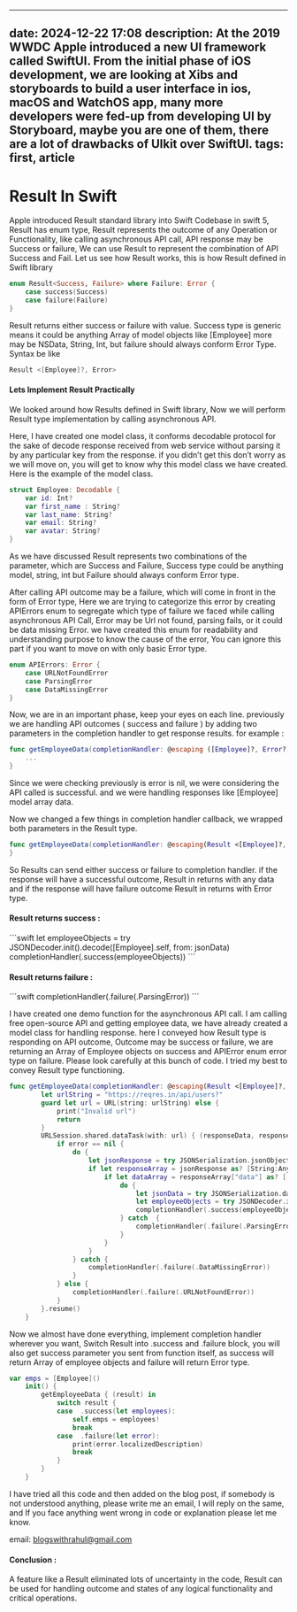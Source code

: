 
---
date: 2024-12-22 17:08
description: At the 2019 WWDC Apple introduced a new UI framework called SwiftUI. From the initial phase of iOS development, we are looking at Xibs and storyboards to build a user interface in ios, macOS and WatchOS app, many more developers were fed-up from developing UI by Storyboard, maybe you are one of them, there are a lot of drawbacks of UIkit over SwiftUI.
tags: first, article
---
# Result In Swift

Apple introduced Result standard library into Swift Codebase in swift 5, Result has enum type, Result represents the outcome of any Operation or Functionality, like calling asynchronous API call, API response may be Success or failure, We can use Result to represent the combination of API Success and Fail. Let us see how Result works, this is how Result defined in Swift library
```swift
enum Result<Success, Failure> where Failure: Error {
    case success(Success)
    case failure(Failure)
}
```
Result returns either success or failure with value. Success type is generic means it could be anything Array of model objects like [Employee] more may be NSData, String, Int, but failure should always conform Error Type. Syntax be like
```swift
Result <[Employee]?, Error>
```
<h4>Lets Implement Result Practically </h4>

We looked around how Results defined in Swift library, Now we will perform Result type implementation by calling asynchronous API.

Here, I have created one model class, it conforms decodable protocol for the sake of decode response received from web service without parsing it by any particular key from the response. if you didn’t get this don’t worry as we will move on, you will get to know why this model class we have created. Here is the example of the model class.

```swift
struct Employee: Decodable {
    var id: Int?
    var first_name : String?
    var last_name: String?
    var email: String?
    var avatar: String?
}

```
As we have discussed Result represents two combinations of the parameter, which are Success and Failure, Success type could be anything model, string, int but Failure should always conform Error type.

After calling API outcome may be a failure, which will come in front in the form of Error type, Here we are trying to categorize this error by creating APIErrors enum to segregate which type of failure we faced while calling asynchronous API Call, Error may be Url not found, parsing fails, or it could be data missing Error. we have created this enum for readability and understanding purpose to know the cause of the error, You can ignore this part if you want to move on with only basic Error type.

```swift
enum APIErrors: Error {
    case URLNotFoundError
    case ParsingError
    case DataMissingError
}

```
Now, we are in an important phase, keep your eyes on each line. previously we are handling API outcomes ( success and failure ) by adding two parameters in the completion handler to get response results. for example :
```swift
func getEmployeeData(completionHandler: @escaping ([Employee]?, Error?) -> Void) {
    ...
}

```
Since we were checking previously is error is nil, we were considering the API called is successful. and we were handling responses like [Employee] model array data.

Now we changed a few things in completion handler callback, we wrapped both parameters in the Result type.

```swift
func getEmployeeData(completionHandler: @escaping(Result <[Employee]?, APIErrors>) -> Void ) {
}
```
So Results can send either success or failure to completion handler. if the response will have a successful outcome, Result in returns with any data and if the response will have failure outcome Result in returns with Error type.

<h4>Result returns success :</h4>
```swift
let employeeObjects = try JSONDecoder.init().decode([Employee].self, from: jsonData)
completionHandler(.success(employeeObjects))
```

<h4>Result returns failure :</h4>
```swift
completionHandler(.failure(.ParsingError))
```

I have created one demo function for the asynchronous API call. I am calling free open-source API and getting employee data, we have already created a model class for handling response. here I conveyed how Result type is responding on API outcome, Outcome may be success or failure, we are returning an Array of Employee objects on success and APIError enum error type on failure. Please look carefully at this bunch of code. I tried my best to convey Result type functioning.

```swift
func getEmployeeData(completionHandler: @escaping(Result <[Employee]?, APIErrors>) -> Void ) {
        let urlString = "https://reqres.in/api/users?"
        guard let url = URL(string: urlString) else {
            print("Invalid url")
            return
        }
        URLSession.shared.dataTask(with: url) { (responseData, responseInfo, error) in
            if error == nil {
                do {
                    let jsonResponse = try JSONSerialization.jsonObject(with: responseData!, options: .mutableContainers)
                    if let responseArray = jsonResponse as? [String:Any] {
                        if let dataArray = responseArray["data"] as? [[String:Any]] {
                            do {
                                let jsonData = try JSONSerialization.data(withJSONObject: dataArray, options: .fragmentsAllowed)
                                let employeeObjects = try JSONDecoder.init().decode([Employee].self, from: jsonData)
                                completionHandler(.success(employeeObjects))
                            } catch  {
                                completionHandler(.failure(.ParsingError))
                            }
                        }
                    }
                } catch {
                    completionHandler(.failure(.DataMissingError))
                }
            } else {
                completionHandler(.failure(.URLNotFoundError))
            }
        }.resume()
    }
```

Now we almost have done everything, implement completion handler wherever you want, Switch Result into .success and .failure block, you will also get success parameter you sent from function itself, as success will return Array of employee objects and failure will return Error type.

```swift
var emps = [Employee]()
    init() {
        getEmployeeData { (result) in
            switch result {
            case  .success(let employees):
                self.emps = employees!
                break
            case  .failure(let error):
                print(error.localizedDescription)
                break
            }
        }
    }

```

I have tried all this code and then added on the blog post, if somebody is not understood anything, please write me an email, I will reply on the same, and If you face anything went wrong in code or explanation please let me know.

email: blogswithrahul@gmail.com

<h4>Conclusion :</h4>
A feature like a Result eliminated lots of uncertainty in the code, Result can be used for handling outcome and states of any logical functionality and critical operations.
<!-- AdSense Code -->
<div style="text-align:center;">
  <script async src="https://pagead2.googlesyndication.com/pagead/js/adsbygoogle.js"></script>
  <ins class="adsbygoogle"
       style="display:block"
       data-ad-client="ca-pub-9268892677399703"
       data-ad-slot="1234567890"
       data-ad-format="auto"
       data-full-width-responsive="true"></ins>
  <script>
       (adsbygoogle = window.adsbygoogle || []).push({});
  </script>
</div>
